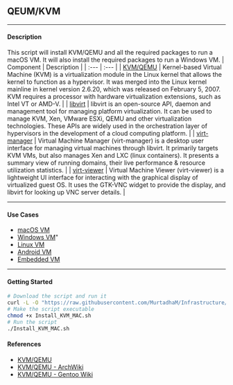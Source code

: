## QEUM/KVM 
---
#### Description
This script will install KVM/QEMU and all the required packages to run a macOS VM. It will also install the required packages to run a Windows VM.
| Component | Description |
| :--- | :--- |
| [KVM/QEMU](https://www.linux-kvm.org/page/Main_Page) | Kernel-based Virtual Machine (KVM) is a virtualization module in the Linux kernel that allows the kernel to function as a hypervisor. It was merged into the Linux kernel mainline in kernel version 2.6.20, which was released on February 5, 2007. KVM requires a processor with hardware virtualization extensions, such as Intel VT or AMD-V. |
| [libvirt](https://libvirt.org/) | libvirt is an open-source API, daemon and management tool for managing platform virtualization. It can be used to manage KVM, Xen, VMware ESXi, QEMU and other virtualization technologies. These APIs are widely used in the orchestration layer of hypervisors in the development of a cloud computing platform. |
| [virt-manager](https://virt-manager.org/) | Virtual Machine Manager (virt-manager) is a desktop user interface for managing virtual machines through libvirt. It primarily targets KVM VMs, but also manages Xen and LXC (linux containers). It presents a summary view of running domains, their live performance & resource utilization statistics. |
| [virt-viewer](https://virt-manager.org/) | Virtual Machine Viewer (virt-viewer) is a lightweight UI interface for interacting with the graphical display of virtualized guest OS. It uses the GTK-VNC widget to provide the display, and libvirt for looking up VNC server details. |

---
#### Use Cases
- [macOS VM](https://github.com/kholia/OSX-KVM.git)
- [Windows VM](https://fedorapeople.org/groups/virt/virtio-win/direct-downloads/archive-virtio/virtio-win-0.1.229-1/virtio-win.iso)"
- [Linux VM](https://google.com)
- [Android VM](https://google.com)
- [Embedded VM](https://google.com)
---




#### Getting Started
```bash
# Download the script and run it
curl -L -O "https://raw.githubusercontent.com/MurtadhaM/Infrastructure/main/Administration/KVM_QEMU/Install_KVM_MAC.sh"
# Make the script executable
chmod +x Install_KVM_MAC.sh
# Run the script
./Install_KVM_MAC.sh
```

#### References
- [KVM/QEMU](https://www.linux-kvm.org/page/Main_Page)
- [KVM/QEMU - ArchWiki](https://wiki.archlinux.org/index.php/QEMU)
- [KVM/QEMU - Gentoo Wiki](https://wiki.gentoo.org/wiki/QEMU)

